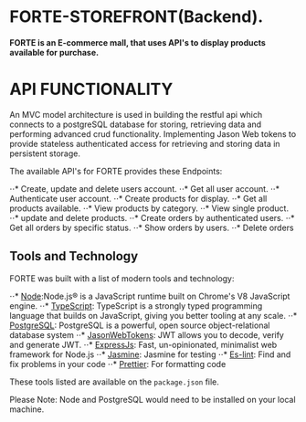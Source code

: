 # FORTE-STOREFRONT(Backend).

#### FORTE is an E-commerce mall, that uses API's to display products available for purchase.

# API FUNCTIONALITY

An MVC model architecture is used in building the restful api which connects to a postgreSQL database for storing, retrieving data and performing advanced crud functionality.  Implementing Jason Web tokens to provide stateless authenticated access for retrieving and storing data in persistent storage.

The available API's for FORTE provides these Endpoints:

⋅⋅* Create, update and delete users account.
⋅⋅* Get all user account.
⋅⋅* Authenticate user account.
⋅⋅* Create products for display.
⋅⋅* Get all products available.
⋅⋅* View products by category.
⋅⋅* View single product.
⋅⋅* update and delete products.
⋅⋅* Create orders by authenticated users.
⋅⋅* Get all orders by specific status.
⋅⋅* Show orders by users.
⋅⋅* Delete orders

## Tools and Technology

FORTE was built with a list of modern tools and technology:

⋅⋅* [Node](https://nodejs.org/en/):Node.js® is a JavaScript runtime built on Chrome's V8 JavaScript engine.
⋅⋅* [TypeScript](https://www.typescriptlang.org/): TypeScript is a strongly typed programming language that builds on JavaScript, giving you better tooling at any scale.
⋅⋅* [PostgreSQL](https://www.postgresql.org/): PostgreSQL is a powerful, open source object-relational database system
⋅⋅* [JasonWebTokens](https://jwt.io/): JWT allows you to decode, verify and generate JWT.
⋅⋅* [ExpressJs](https://expressjs.com/): Fast, un-opinionated, minimalist web framework for Node.js
⋅⋅* [Jasmine](https://jasmine.github.io/): Jasmine for testing
⋅⋅* [Es-lint](https://eslint.org/): Find and fix problems in your code
⋅⋅* [Prettier](https://prettier.io/): For formatting code 

These tools listed are available on the `package.json` file.

Please Note: Node and PostgreSQL would need to be installed on your local machine.


